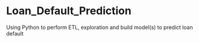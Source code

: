 # Loan_Default_Prediction
Using Python to perform ETL, exploration and build model(s) to predict loan default
